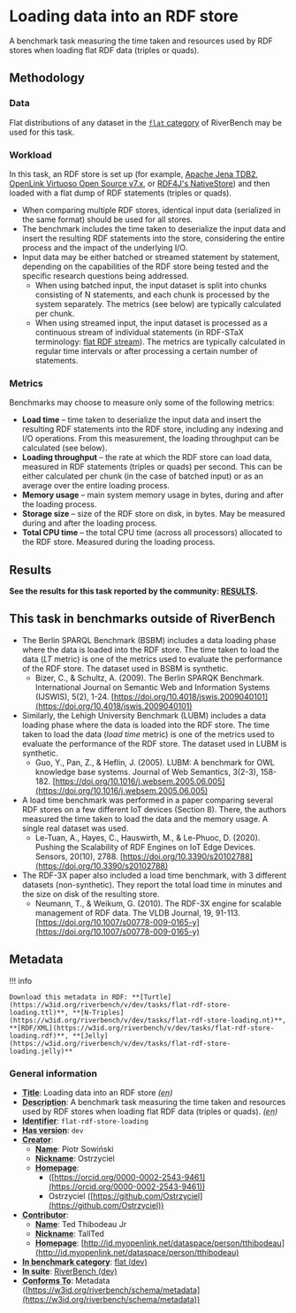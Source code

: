 # Loading data into an RDF store

A benchmark task measuring the time taken and resources used by RDF stores when loading flat RDF data (triples or quads).

## Methodology

### Data

Flat distributions of any dataset in the [`flat` category](../../categories/flat/index.md) of RiverBench may be used for this task.

### Workload

In this task, an RDF store is set up (for example, [Apache Jena TDB2](https://jena.apache.org/documentation/tdb2/index.html), [OpenLink Virtuoso Open Source v7.x](https://github.com/openlink/virtuoso-opensource/), or [RDF4J's NativeStore](https://rdf4j.org/documentation/programming/repository/)) and then loaded with a flat dump of RDF statements (triples or quads).

- When comparing multiple RDF stores, identical input data (serialized in the same format) should be used for all stores.
- The benchmark includes the time taken to deserialize the input data and insert the resulting RDF statements into the store, considering the entire process and the impact of the underlying I/O.
- Input data may be either batched or streamed statement by statement, depending on the capabilities of the RDF store being tested and the specific research questions being addressed.
    - When using batched input, the input dataset is split into chunks consisting of N statements, and each chunk is processed by the system separately. The metrics (see below) are typically calculated per chunk.
    - When using streamed input, the input dataset is processed as a continuous stream of individual statements (in RDF-STaX terminology: [flat RDF stream](https://w3id.org/stax/dev/taxonomy#flat-rdf-stream)). The metrics are typically calculated in regular time intervals or after processing a certain number of statements.

### Metrics

Benchmarks may choose to measure only some of the following metrics:

- **Load time** – time taken to deserialize the input data and insert the resulting RDF statements into the RDF store, including any indexing and I/O operations. From this measurement, the loading throughput can be calculated (see below).
- **Loading throughput** – the rate at which the RDF store can load data, measured in RDF statements (triples or quads) per second. This can be either calculated per chunk (in the case of batched input) or as an average over the entire loading process.
- **Memory usage** – main system memory usage in bytes, during and after the loading process.
- **Storage size** – size of the RDF store on disk, in bytes. May be measured during and after the loading process.
- **Total CPU time** – the total CPU time (across all processors) allocated to the RDF store. Measured during the loading process.

## Results

**See the results for this task reported by the community: [RESULTS](results.md).**

## This task in benchmarks outside of RiverBench

- The Berlin SPARQL Benchmark (BSBM) includes a data loading phase where the data is loaded into the RDF store. The time taken to load the data (*LT* metric) is one of the metrics used to evaluate the performance of the RDF store. The dataset used in BSBM is synthetic.
    - Bizer, C., & Schultz, A. (2009). The Berlin SPARQK Benchmark. International Journal on Semantic Web and Information Systems (IJSWIS), 5(2), 1-24. [https://doi.org/10.4018/jswis.2009040101](https://doi.org/10.4018/jswis.2009040101)
- Similarly, the Lehigh University Benchmark (LUBM) includes a data loading phase where the data is loaded into the RDF store. The time taken to load the data (*load time* metric) is one of the metrics used to evaluate the performance of the RDF store. The dataset used in LUBM is synthetic.
    - Guo, Y., Pan, Z., & Heflin, J. (2005). LUBM: A benchmark for OWL knowledge base systems. Journal of Web Semantics, 3(2-3), 158-182. [https://doi.org/10.1016/j.websem.2005.06.005](https://doi.org/10.1016/j.websem.2005.06.005)
- A load time benchmark was performed in a paper comparing several RDF stores on a few different IoT devices (Section 8). There, the authors measured the time taken to load the data and the memory usage. A single real dataset was used.
    - Le-Tuan, A., Hayes, C., Hauswirth, M., & Le-Phuoc, D. (2020). Pushing the Scalability of RDF Engines on IoT Edge Devices. Sensors, 20(10), 2788. [https://doi.org/10.3390/s20102788](https://doi.org/10.3390/s20102788)
- The RDF-3X paper also included a load time benchmark, with 3 different datasets (non-synthetic). They report the total load time in minutes and the size on disk of the resulting store.
    - Neumann, T., & Weikum, G. (2010). The RDF-3X engine for scalable management of RDF data. The VLDB Journal, 19, 91-113. [https://doi.org/10.1007/s00778-009-0165-y](https://doi.org/10.1007/s00778-009-0165-y)


## Metadata



!!! info

    Download this metadata in RDF: **[Turtle](https://w3id.org/riverbench/v/dev/tasks/flat-rdf-store-loading.ttl)**, **[N-Triples](https://w3id.org/riverbench/v/dev/tasks/flat-rdf-store-loading.nt)**, **[RDF/XML](https://w3id.org/riverbench/v/dev/tasks/flat-rdf-store-loading.rdf)**, **[Jelly](https://w3id.org/riverbench/v/dev/tasks/flat-rdf-store-loading.jelly)**



### General information

- **<abbr title="A name given to the resource.">Title</abbr>**: Loading data into an RDF store _(<abbr title="English">en</abbr>)_
- **<abbr title="An account of the resource.">Description</abbr>**: A benchmark task measuring the time taken and resources used by RDF stores when loading flat RDF data (triples or quads). _(<abbr title="English">en</abbr>)_
- **<abbr title="An unambiguous reference to the resource within a given context.">Identifier</abbr>**: `flat-rdf-store-loading`
- **<abbr title="Version tag of an artifact">Has version</abbr>**: `dev`
- **<abbr title="An entity responsible for making the resource.">Creator</abbr>**: 
    - **<abbr title="A name for some thing.">Name</abbr>**: Piotr Sowiński
    - **<abbr title="A short informal nickname characterising an agent (includes login identifiers, IRC and other chat nicknames).">Nickname</abbr>**: Ostrzyciel
    - **<abbr title="This axiom needed so that Protege loads DCAT2 without errors.">Homepage</abbr>**:     
        -  ([https://orcid.org/0000-0002-2543-9461](https://orcid.org/0000-0002-2543-9461))
        - Ostrzyciel ([https://github.com/Ostrzyciel](https://github.com/Ostrzyciel))
- **<abbr title="An entity responsible for making contributions to the resource.">Contributor</abbr>**: 
    - **<abbr title="A name for some thing.">Name</abbr>**: Ted Thibodeau Jr
    - **<abbr title="A short informal nickname characterising an agent (includes login identifiers, IRC and other chat nicknames).">Nickname</abbr>**: TallTed
    - **<abbr title="This axiom needed so that Protege loads DCAT2 without errors.">Homepage</abbr>**: [http://id.myopenlink.net/dataspace/person/tthibodeau](http://id.myopenlink.net/dataspace/person/tthibodeau)
- **<abbr title="Indicates that the subject (either a task or a profile) is in benchmark category. This property is functional (each task/profile must be in exactly one benchmark category).">In benchmark category</abbr>**: [flat (dev)](https://w3id.org/riverbench/v/dev/categories/flat)
- **<abbr title="Indicates the benchmark suite to which a dataset or profile belongs">In suite</abbr>**: [RiverBench (dev)](https://w3id.org/riverbench/)
- **<abbr title="An established standard to which the described resource conforms.">Conforms To</abbr>**: Metadata ([https://w3id.org/riverbench/schema/metadata](https://w3id.org/riverbench/schema/metadata))

